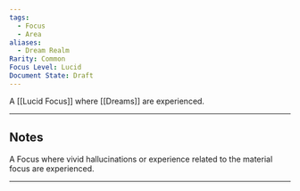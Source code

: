 ```yaml
---
tags:
  - Focus
  - Area
aliases:
  - Dream Realm
Rarity: Common
Focus Level: Lucid
Document State: Draft
---
```

A [[Lucid Focus]] where [[Dreams]] are experienced.
- - -
## Notes
A Focus where vivid hallucinations or experience related to the material focus are experienced.
- - -

